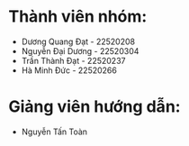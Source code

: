 # Thành viên nhóm:
  - Dương Quang Đạt - 22520208
  - Nguyễn Đại Dương - 22520304
  - Trần Thành Đạt - 22520237
  - Hà Minh Đức - 22520266
# Giảng viên hướng dẫn:
  - Nguyễn Tấn Toàn
 
